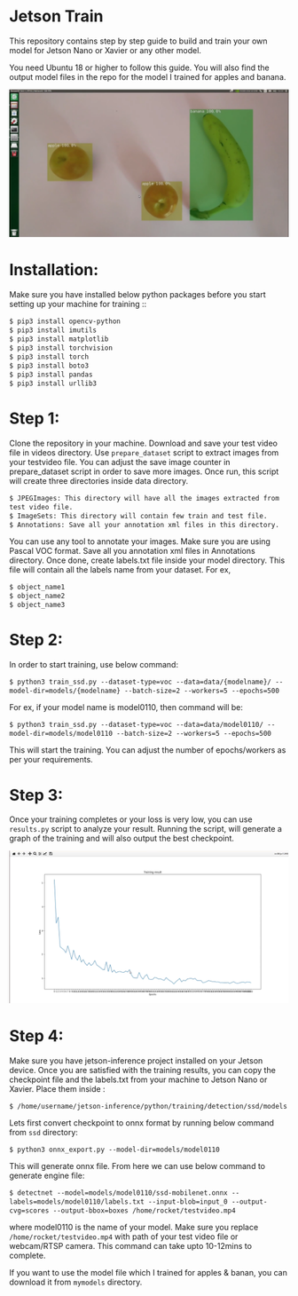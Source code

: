 Jetson Train
==========

This repository contains step by step guide to build and train your own model for Jetson Nano or Xavier or any other model. 

You need Ubuntu 18 or higher to follow this guide. You will also find the output model files in the repo for the model I trained for apples and banana.


<img src="/img/result.PNG" alt="Alt text" title="results">


Installation:
=============
Make sure you have installed below python packages before you start setting up your machine for training ::

    $ pip3 install opencv-python
	$ pip3 install imutils
	$ pip3 install matplotlib
	$ pip3 install torchvision
	$ pip3 install torch
	$ pip3 install boto3
	$ pip3 install pandas
	$ pip3 install urllib3


Step 1:
=============
Clone the repository in your machine. Download and save your test video file in videos directory. Use `prepare_dataset` script to extract images from your testvideo file. You can adjust the save image counter in prepare_dataset script in order to save more images. Once run, this script will create three directories inside data directory. 

    $ JPEGImages: This directory will have all the images extracted from test video file.
	$ ImageSets: This directory will contain few train and test file.
	$ Annotations: Save all your annotation xml files in this directory.
	
	
You can use any tool to annotate your images. Make sure you are using Pascal VOC format. Save all you annotation xml files in Annotations directory. Once done, create labels.txt file inside your model directory. This file will contain all the labels name from your dataset. For ex, 

    $ object_name1
	$ object_name2
	$ object_name3
	
	
Step 2:
=============
In order to start training, use below command:

    $ python3 train_ssd.py --dataset-type=voc --data=data/{modelname}/ --model-dir=models/{modelname} --batch-size=2 --workers=5 --epochs=500


For ex, if your model name is model0110, then command will be:

    $ python3 train_ssd.py --dataset-type=voc --data=data/model0110/ --model-dir=models/model0110 --batch-size=2 --workers=5 --epochs=500
	

This will start the training. You can adjust the number of epochs/workers as per your requirements.


Step 3:
=============
Once your training completes or your loss is very low, you can use `results.py` script to analyze your result. Running the script, will generate a graph of the training and will also output the best checkpoint.

<img src="/img/graph.PNG" alt="Alt text" title="graph">


Step 4:
=============
Make sure you have jetson-inference project installed on your Jetson device. Once you are satisfied with the training results, you can copy the checkpoint file and the labels.txt from your machine to Jetson Nano or Xavier. Place them inside :

    $ /home/username/jetson-inference/python/training/detection/ssd/models
	

Lets first convert checkpoint to onnx format by running below command from `ssd` directory:

    $ python3 onnx_export.py --model-dir=models/model0110
	

This will generate onnx file. From here we can use below command to generate engine file:

    $ detectnet --model=models/model0110/ssd-mobilenet.onnx --labels=models/model0110/labels.txt --input-blob=input_0 --output-cvg=scores --output-bbox=boxes /home/rocket/testvideo.mp4
	

where model0110 is the name of your model. Make sure you replace `/home/rocket/testvideo.mp4` with path of your test video file or webcam/RTSP camera. This command can take upto 10-12mins to complete. 
	
If you want to use the model file which I trained for apples & banan, you can download it from `mymodels` directory.

